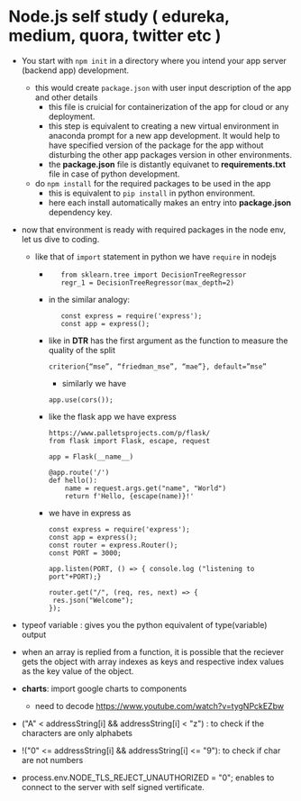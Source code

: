 # Node.js self study ( edureka, medium, quora, twitter etc )
* You start with ```npm init``` in a directory  where you intend your app server (backend app) development.
  * this would create ```package.json``` with user input description of the app and other details
    * this file is cruicial for containerization of the app for cloud or any deployment.
    * this step is equivalent to creating a new virtual environment in anaconda prompt for a new app development. It would help to have specified version of the package for the app without disturbing the other app packages version in other environments.
    * the **package.json** file is distantly equivanet to **requirements.txt** file in case of python development.
  * do ```npm install``` for the required packages to be used in the app
    * this is equivalent to ```pip install``` in python environment.
    * here each install automatically makes an entry into **package.json** dependency key.
  
* now that environment is ready with required packages in the node env, let us dive to coding.
  * like that of ```import``` statement in python we have ```require``` in nodejs
    * ```
         from sklearn.tree import DecisionTreeRegressor
         regr_1 = DecisionTreeRegressor(max_depth=2)
      ```
    * in the similar analogy:
      ```
         const express = require('express');
         const app = express();
      ```
    * like in **DTR** has the first argument as the function to measure the quality of the split
      ```
      criterion{“mse”, “friedman_mse”, “mae”}, default=”mse”
      ```
      * similarly we have
       ```
       app.use(cors());
       ```
       
    * like the flask app we have express
      ```
      https://www.palletsprojects.com/p/flask/
      from flask import Flask, escape, request

      app = Flask(__name__)

      @app.route('/')
      def hello():
          name = request.args.get("name", "World")
          return f'Hello, {escape(name)}!'
      ```
      
    * we have in express as 
      ```
      const express = require('express');
      const app = express();
      const router = express.Router();
      const PORT = 3000;
      
      app.listen(PORT, () => { console.log ("listening to port"+PORT);}
      
      router.get("/", (req, res, next) => {
       res.json("Welcome");
      });
      ```
* typeof variable : gives you the python equivalent of type(variable) output
* when an array is replied from a function, it is possible that the reciever gets the object with array indexes as keys and respective index values as the key value of the object.

* **charts**: import google charts to components
  * need to decode https://www.youtube.com/watch?v=tygNPckEZbw
* ("A" < addressString[i] && addressString[i] < "z") :  to check if the characters are only alphabets
* !("0" <= addressString[i] && addressString[i] <= "9"): to check if char are not numbers
* process.env.NODE_TLS_REJECT_UNAUTHORIZED = "0"; enables to connect to the server with self signed vertificate.
